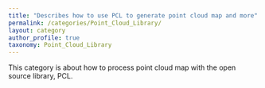 ```yaml
---
title: "Describes how to use PCL to generate point cloud map and more"
permalink: /categories/Point_Cloud_Library/
layout: category
author_profile: true
taxonomy: Point_Cloud_Library
---
```


This category is about how to process point cloud map with the open source library, PCL.